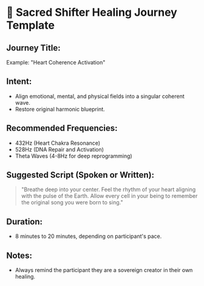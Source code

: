# 🌟 Sacred Shifter Healing Journey Template

## Journey Title:
Example: "Heart Coherence Activation"

## Intent:
- Align emotional, mental, and physical fields into a singular coherent wave.
- Restore original harmonic blueprint.

## Recommended Frequencies:
- 432Hz (Heart Chakra Resonance)
- 528Hz (DNA Repair and Activation)
- Theta Waves (4-8Hz for deep reprogramming)

## Suggested Script (Spoken or Written):
> "Breathe deep into your center. Feel the rhythm of your heart aligning with the pulse of the Earth. Allow every cell in your being to remember the original song you were born to sing."

## Duration:
- 8 minutes to 20 minutes, depending on participant's pace.

## Notes:
- Always remind the participant they are a sovereign creator in their own healing.
